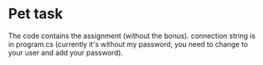 # Pet task
The code contains the assignment (without the bonus).
connection string is in program.cs (currently it's without my password, you need to change to your user and add your password).
